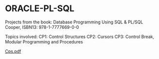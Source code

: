 # ORACLE-PL-SQL

Projects from the book: Database Programming Using SQL & PL/SQL Cooper, ISBN13: 978-1-7777669-0-0

Topics involved:
CP1: Control Structures
CP2: Cursors
CP3: Control Break, Modular Programming and Procedures

[Cps.pdf](https://github.com/MarinaYutingS/Oracle-Apex-PL-SQL-Database-Projects/files/8430059/Cps.pdf)
